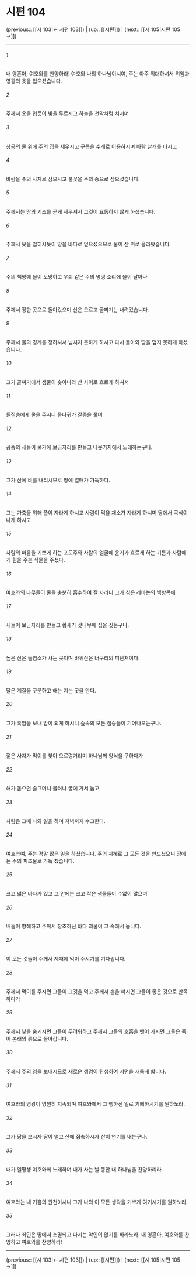 # 시편 104

(previous:: [[시 103|← 시편 103]]) | (up:: [[시편]]) | (next:: [[시 105|시편 105 →]])

***




###### 1 

내 영혼아, 여호와를 찬양하라! 여호와 나의 하나님이시여, 주는 아주 위대하셔서 위엄과 영광의 옷을 입으셨습니다. 



###### 2 

주께서 옷을 입듯이 빛을 두르시고 하늘을 천막처럼 치시며 



###### 3 

창공의 물 위에 주의 집을 세우시고 구름을 수레로 이용하시며 바람 날개를 타시고 



###### 4 

바람을 주의 사자로 삼으시고 불꽃을 주의 종으로 삼으셨습니다. 



###### 5 

주께서는 땅의 기초를 굳게 세우셔서 그것이 요동하지 않게 하셨습니다. 



###### 6 

주께서 옷을 입히시듯이 땅을 바다로 덮으셨으므로 물이 산 위로 올라왔습니다. 



###### 7 

주의 책망에 물이 도망하고 우뢰 같은 주의 명령 소리에 물이 달아나 



###### 8 

주께서 정한 곳으로 돌아갔으며 산은 오르고 골짜기는 내려갔습니다. 



###### 9 

주께서 물의 경계를 정하셔서 넘치지 못하게 하시고 다시 돌아와 땅을 덮지 못하게 하셨습니다. 



###### 10 

그가 골짜기에서 샘물이 솟아나와 산 사이로 흐르게 하셔서 



###### 11 

들짐승에게 물을 주시니 들나귀가 갈증을 풀며 



###### 12 

공중의 새들이 물가에 보금자리를 만들고 나뭇가지에서 노래하는구나. 



###### 13 

그가 산에 비를 내리시므로 땅에 열매가 가득하다. 



###### 14 

그는 가축을 위해 풀이 자라게 하시고 사람이 먹을 채소가 자라게 하시며 땅에서 곡식이 나게 하시고 



###### 15 

사람의 마음을 기쁘게 하는 포도주와 사람의 얼굴에 윤기가 흐르게 하는 기름과 사람에게 힘을 주는 식물을 주셨다. 



###### 16 

여호와의 나무들이 물을 충분히 흡수하여 잘 자라니 그가 심은 레바논의 백향목에 



###### 17 

새들이 보금자리를 만들고 황새가 잣나무에 집을 짓는구나. 



###### 18 

높은 산은 들염소가 사는 곳이며 바위산은 너구리의 피난처이다. 



###### 19 

달은 계절을 구분하고 해는 지는 곳을 안다. 



###### 20 

그가 흑암을 보내 밤이 되게 하시니 숲속의 모든 짐승들이 기어나오는구나. 



###### 21 

젊은 사자가 먹이를 찾아 으르렁거리며 하나님께 양식을 구하다가 



###### 22 

해가 돋으면 슬그머니 물러나 굴에 가서 눕고 



###### 23 

사람은 그때 나와 일을 하며 저녁까지 수고한다. 



###### 24 

여호와여, 주는 정말 많은 일을 하셨습니다. 주의 지혜로 그 모든 것을 만드셨으니 땅에는 주의 피조물로 가득 찼습니다. 



###### 25 

크고 넓은 바다가 있고 그 안에는 크고 작은 생물들이 수없이 많으며 



###### 26 

배들이 항해하고 주께서 창조하신 바다 괴물이 그 속에서 놉니다. 



###### 27 

이 모든 것들이 주께서 제때에 먹이 주시기를 기다립니다. 



###### 28 

주께서 먹이를 주시면 그들이 그것을 먹고 주께서 손을 펴시면 그들이 좋은 것으로 만족하다가 



###### 29 

주께서 낯을 숨기시면 그들이 두려워하고 주께서 그들의 호흡을 뺏어 가시면 그들은 죽어 본래의 흙으로 돌아갑니다. 



###### 30 

주께서 주의 영을 보내시므로 새로운 생명이 탄생하여 지면을 새롭게 합니다. 



###### 31 

여호와의 영광이 영원히 지속되며 여호와께서 그 행하신 일로 기뻐하시기를 원하노라. 



###### 32 

그가 땅을 보시자 땅이 떨고 산에 접촉하시자 산이 연기를 내는구나. 



###### 33 

내가 일평생 여호와께 노래하며 내가 사는 날 동안 내 하나님을 찬양하리라. 



###### 34 

여호와는 내 기쁨의 원천이시니 그가 나의 이 모든 생각을 기쁘게 여기시기를 원하노라. 



###### 35 

그러나 죄인은 땅에서 소멸되고 다시는 악인이 없기를 바라노라. 내 영혼아, 여호와를 찬양하고 여호와를 찬양하라!

***

(previous:: [[시 103|← 시편 103]]) | (up:: [[시편]]) | (next:: [[시 105|시편 105 →]])
